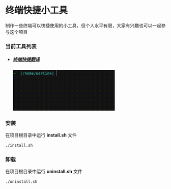 # 终端快捷小工具
制作一些终端可以快捷使用的小工具，但个人水平有限，大家有兴趣也可以一起参与这个项目

### 当前工具列表
- ##### [终端快捷翻译](./fy/README.md)
    ![](./fy/Translate-demo.gif)

### 安装
在项目根目录中运行 **install.sh** 文件
```bash
./install.sh
```
### 卸载
在项目根目录中运行 **uninstall.sh** 文件
```bash
./uninstall.sh
```